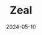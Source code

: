 ---  
layout: startup_page  
title: "Zeal"  
id: "zeal.com"  
permalink: "/zealzeal.com05102024/"  
website: "https://www.zeal.com/"  
funding_round: "Strategic Investment"  
funding_amount: "$2M"  
investors: "Gnosis"  
about: "Zeal is a UK-based digital wallet designed to manage all aspects of personal finances. The platform aims to improve crypto accessibility for everyday users, simplifying the process and making self-custodied crypto as easy to use as cash. This is achieved through a partnership with Gnosis, resulting in a combined total funding of $9 million."  
markets: "Fintech, Crypto, HR Tech, SaaS, FinTech, Business/Productivity Software, Other Financial Services, Financial Software"  
hq: "San Francisco, California, United States"  
founded_year: "2019"  
linkedin: "https://www.linkedin.com/company/zealdotcom"  
twitter: "https://twitter.com/Zealapi"  
instagram: ""  
facebook: ""  
crunchbase: ""  
pitchbook: "https://pitchbook.com/profiles/company/279628-66"  

date_display: "10-May-2024"  
date: "2024-05-10"

# SEO Optimization  
meta_title: "Zeal - Strategic Investment Funding ($2M)"  
meta_description: "Zeal, Zeal is a UK-based digital wallet designed to manage all aspects of personal finances. The platform aims to improve crypto accessibility for everyday ..."  
meta_keywords: "Zeal, Fintech, Crypto, HR Tech, SaaS, FinTech, Business/Productivity Software, Other Financial Services, Financial Software, Strategic Investment funding"  
canonical_url: "https://startup.projectstartups.com/zealzeal.com05102024/"  
---